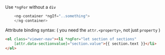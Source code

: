 Use ```*ngFor``` without a ```div```
```javascript
	<ng-container *ngIf="..something">
	</ng-container>
``` 

Attribute binding syntax:
( you need the ```attr.<property>```, not just ```property``` )
```html
<ol class="viewer-nav"><li *ngFor="let section of sections" 
    [attr.data-sectionvalue]="section.value">{{ section.text }}</li>  
</ol>
```
